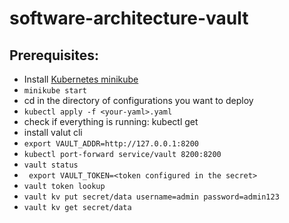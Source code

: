 # software-architecture-vault


## Prerequisites:
- Install [Kubernetes minikube](https://minikube.sigs.k8s.io/docs/start/)
- `minikube start`
- cd in the directory of configurations you want to deploy
- `kubectl apply -f <your-yaml>.yaml`
- check if everything is running: kubectl get
- install valut cli
- `export VAULT_ADDR=http://127.0.0.1:8200`
- `kubectl port-forward service/vault 8200:8200`
- `vault status`
- ` export VAULT_TOKEN=<token configured in the secret>` 
- `vault token lookup `
- `vault kv put secret/data username=admin password=admin123`
- `vault kv get secret/data`

